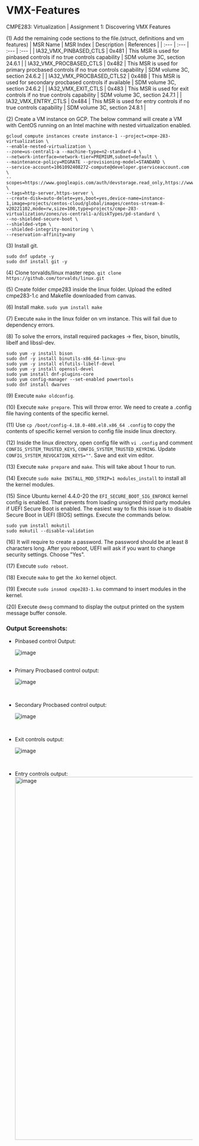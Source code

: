 # VMX-Features
 CMPE283: Virtualization | Assignment 1: Discovering VMX Features

(1) Add the remaining code sections to the file.(struct, definitions and vm features)
| MSR Name |	MSR Index |	Description |	References |
| :--- | :--- | :--- | :--- |
| IA32_VMX_PINBASED_CTLS |	0x481 |	This MSR is used for pinbased controls if no true controls capability |	SDM volume 3C, section 24.6.1 |
| IA32_VMX_PROCBASED_CTLS |	0x482 |	This MSR is used for primary procbased controls if no true controls capability |	SDM volume 3C, section 24.6.2 |
| IA32_VMX_PROCBASED_CTLS2 |	0x48B |	This MSR is used for secondary procbased controls if available |	SDM volume 3C, section 24.6.2 |
| IA32_VMX_EXIT_CTLS |	0x483 |	This MSR is used for exit controls if no true controls capability |	SDM volume 3C, section 24.7.1 |
| IA32_VMX_ENTRY_CTLS |	0x484 |	This MSR is used for entry controls if no true controls capability |	SDM volume 3C, section 24.8.1 |

(2) Create a VM instance on GCP. The below command will create a VM with CentOS running on an Intel machine with nested virtualization enabled.
```
gcloud compute instances create instance-1 --project=cmpe-283-virtualization \
--enable-nested-virtualization \
--zone=us-central1-a --machine-type=n2-standard-4 \
--network-interface=network-tier=PREMIUM,subnet=default \
--maintenance-policy=MIGRATE --provisioning-model=STANDARD \
--service-account=1061092408272-compute@developer.gserviceaccount.com \
--scopes=https://www.googleapis.com/auth/devstorage.read_only,https://www.googleapis.com/auth/logging.write,https://www.googleapis.com/auth/monitoring.write,https://www.googleapis.com/auth/servicecontrol,https://www.googleapis.com/auth/service.management.readonly,https://www.googleapis.com/auth/trace.append \
--tags=http-server,https-server \
--create-disk=auto-delete=yes,boot=yes,device-name=instance-1,image=projects/centos-cloud/global/images/centos-stream-8-v20221102,mode=rw,size=100,type=projects/cmpe-283-virtualization/zones/us-central1-a/diskTypes/pd-standard \ 
--no-shielded-secure-boot \
--shielded-vtpm \
--shielded-integrity-monitoring \
--reservation-affinity=any
```

(3) Install git.
```
sudo dnf update -y
sudo dnf install git -y
```

(4) Clone torvalds/linux master repo. 
```git clone https://github.com/torvalds/linux.git```

(5) Create folder cmpe283 inside the linux folder. Upload the edited cmpe283-1.c and Makefile downloaded from canvas.

(6) Install make.
```sudo yum install make```

(7) Execute ```make``` in the linux folder on vm instance. This will fail due to dependency errors.

(8) To solve the errors, install required packages -> flex, bison, binutils, libelf and libssl-dev.
```sudo yum -y install flex
sudo yum -y install bison
sudo dnf -y install binutils-x86_64-linux-gnu
sudo yum -y install elfutils-libelf-devel
sudo yum -y install openssl-devel
sudo yum install dnf-plugins-core
sudo yum config-manager --set-enabled powertools
sudo dnf install dwarves
```

(9) Execute ```make oldconfig```.
 
(10) Execute ```make prepare```. This will throw error. We need to create a .config file having contents of the specific kernel.


(11) Use ```cp /boot/config-4.18.0-408.el8.x86_64 .config``` to copy the contents of specific kernel version to config file inside linux directory. 

(12) Inside the linux directory, open config file with ```vi .config``` and comment ```CONFIG_SYSTEM_TRUSTED_KEYS```, ```CONFIG_SYSTEM_TRUSTED_KEYRING```. Update ```CONFIG_SYSTEM_REVOCATION_KEYS=""```. Save and exit vim editor.

(13) Execute ```make prepare``` and ```make```. This will take about 1 hour to run.

(14) Execute ```sudo make INSTALL_MOD_STRIP=1 modules_install``` to install all the kernel modules.



(15) Since Ubuntu kernel 4.4.0-20 the ```EFI_SECURE_BOOT_SIG_ENFORCE``` kernel config is enabled. That prevents from loading unsigned third party modules if UEFI Secure Boot is enabled. The easiest way to fix this issue is to disable Secure Boot in UEFI (BIOS) settings. Execute the commands below.
```
sudo yum install mokutil
sudo mokutil --disable-validation
```

(16) It will require to create a password. The password should be at least 8 characters long. After you reboot, UEFI will ask if you want to change security settings. Choose "Yes".

(17) Execute ```sudo reboot```.

(18) Execute ```make``` to get the .ko kernel object.

(19) Execute ```sudo insmod cmpe283-1.ko``` command to insert modules in the kernel.

(20) Execute ```dmesg``` command to display the output printed on the system message buffer console.

<h3>Output Screenshots:</h3>
<ul>

  <li>Pinbased control Output:<br>
    
![image](https://user-images.githubusercontent.com/38569308/141735854-90103e4d-440a-4a45-a303-3a35eb1a3653.png)
    
<br>
  </li>
  
<li>Primary Procbased control output:<br>
  
![image](https://user-images.githubusercontent.com/38569308/141735969-e3806d65-53d4-4378-97f1-23e492b2b2eb.png)
  
  <br></li>

<li>Secondary Procbased control output:<br>
  
![image](https://user-images.githubusercontent.com/38569308/141736059-170ce8de-a38d-476b-8df4-e662fdfc8dbc.png)
  
  <br></li>

<li>Exit controls output:<br>
  
![image](https://user-images.githubusercontent.com/38569308/141736132-98e4a443-cc86-453b-8e49-d6e96f82382b.png)
  
  <br></li>

<li>Entry controls output:<br>
  
<img width="980" alt="image" src="https://user-images.githubusercontent.com/21690089/200263338-ccf38a2b-358e-4c0f-90b4-bfd024e65f5a.png">


  <br></li>
